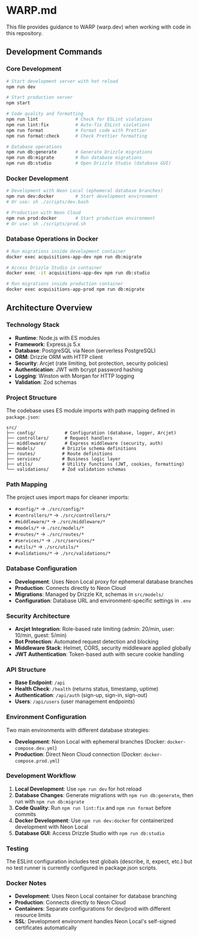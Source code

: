 # WARP.md

This file provides guidance to WARP (warp.dev) when working with code in this repository.

## Development Commands

### Core Development

```bash
# Start development server with hot reload
npm run dev

# Start production server
npm start

# Code quality and formatting
npm run lint              # Check for ESLint violations
npm run lint:fix          # Auto-fix ESLint violations
npm run format            # Format code with Prettier
npm run format:check      # Check Prettier formatting

# Database operations
npm run db:generate       # Generate Drizzle migrations
npm run db:migrate        # Run database migrations
npm run db:studio         # Open Drizzle Studio (database GUI)
```

### Docker Development

```bash
# Development with Neon Local (ephemeral database branches)
npm run dev:docker        # Start development environment
# Or use: sh ./scripts/dev.bash

# Production with Neon Cloud
npm run prod:docker       # Start production environment
# Or use: sh ./scripts/prod.sh
```

### Database Operations in Docker

```bash
# Run migrations inside development container
docker exec acquisitions-app-dev npm run db:migrate

# Access Drizzle Studio in container
docker exec -it acquisitions-app-dev npm run db:studio

# Run migrations inside production container
docker exec acquisitions-app-prod npm run db:migrate
```

## Architecture Overview

### Technology Stack

- **Runtime**: Node.js with ES modules
- **Framework**: Express.js 5.x
- **Database**: PostgreSQL via Neon (serverless PostgreSQL)
- **ORM**: Drizzle ORM with HTTP client
- **Security**: Arcjet (rate limiting, bot protection, security policies)
- **Authentication**: JWT with bcrypt password hashing
- **Logging**: Winston with Morgan for HTTP logging
- **Validation**: Zod schemas

### Project Structure

The codebase uses ES module imports with path mapping defined in `package.json`:

```
src/
├── config/           # Configuration (database, logger, Arcjet)
├── controllers/      # Request handlers
├── middleware/       # Express middleware (security, auth)
├── models/          # Drizzle schema definitions
├── routes/          # Route definitions
├── services/        # Business logic layer
├── utils/           # Utility functions (JWT, cookies, formatting)
└── validations/     # Zod validation schemas
```

### Path Mapping

The project uses import maps for cleaner imports:

- `#config/*` → `./src/config/*`
- `#controllers/*` → `./src/controllers/*`
- `#middleware/*` → `./src/middleware/*`
- `#models/*` → `./src/models/*`
- `#routes/*` → `./src/routes/*`
- `#services/*` → `./src/services/*`
- `#utils/*` → `./src/utils/*`
- `#validations/*` → `./src/validations/*`

### Database Configuration

- **Development**: Uses Neon Local proxy for ephemeral database branches
- **Production**: Connects directly to Neon Cloud
- **Migrations**: Managed by Drizzle Kit, schemas in `src/models/`
- **Configuration**: Database URL and environment-specific settings in `.env`

### Security Architecture

- **Arcjet Integration**: Role-based rate limiting (admin: 20/min, user: 10/min, guest: 5/min)
- **Bot Protection**: Automated request detection and blocking
- **Middleware Stack**: Helmet, CORS, security middleware applied globally
- **JWT Authentication**: Token-based auth with secure cookie handling

### API Structure

- **Base Endpoint**: `/api`
- **Health Check**: `/health` (returns status, timestamp, uptime)
- **Authentication**: `/api/auth` (sign-up, sign-in, sign-out)
- **Users**: `/api/users` (user management endpoints)

### Environment Configuration

Two main environments with different database strategies:

- **Development**: Neon Local with ephemeral branches (Docker: `docker-compose.dev.yml`)
- **Production**: Direct Neon Cloud connection (Docker: `docker-compose.prod.yml`)

### Development Workflow

1. **Local Development**: Use `npm run dev` for hot reload
2. **Database Changes**: Generate migrations with `npm run db:generate`, then run with `npm run db:migrate`
3. **Code Quality**: Run `npm run lint:fix` and `npm run format` before commits
4. **Docker Development**: Use `npm run dev:docker` for containerized development with Neon Local
5. **Database GUI**: Access Drizzle Studio with `npm run db:studio`

### Testing

The ESLint configuration includes test globals (describe, it, expect, etc.) but no test runner is currently configured in package.json scripts.

### Docker Notes

- **Development**: Uses Neon Local container for database branching
- **Production**: Connects directly to Neon Cloud
- **Containers**: Separate configurations for dev/prod with different resource limits
- **SSL**: Development environment handles Neon Local's self-signed certificates automatically
